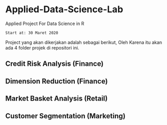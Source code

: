 # Applied-Data-Science-Lab
Applied Project For Data Science in R

```
Start at: 30 Maret 2020
```

Project yang akan dikerjakan adalah sebagai berikut, Oleh Karena itu akan ada 4 folder projek di repositori ini.

## Credit Risk Analysis (Finance)

## Dimension Reduction (Finance)

## Market Basket Analysis (Retail)

## Customer Segmentation (Marketing)
